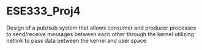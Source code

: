 # ESE333_Proj4
Design of a pub/sub system that allows consumer and producer processes to send/receive messages between each other through the kernel utilizing netlink to pass data between the kernel and user space
